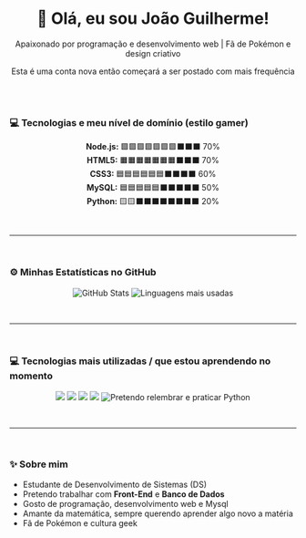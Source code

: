<h1 align="center">👋 Olá, eu sou João Guilherme!</h1>
<p align="center">Apaixonado por programação e desenvolvimento web | Fã de Pokémon e design criativo</p>
<p align="center">Esta é uma conta nova então começará a ser postado com mais frequência</p>
<br>
<br>

### 💻 Tecnologias e meu nível de domínio (estilo gamer)
<p align="center">
  <b>Node.js:</b> 🟩🟩🟩🟩🟩🟩🟩⬛⬛⬛ 70% <!-- verde #339933 -->
  <br>
  <b>HTML5:</b> 🟧🟧🟧🟧🟧🟧🟧⬛⬛⬛ 70% <!-- laranja #E34C26 -->
  <br>
  <b>CSS3:</b> 🟦🟦🟦🟦🟦🟦⬛⬛⬛⬛ 60% <!-- azul #2965F1 -->
  <br>
  <b>MySQL:</b> 🟦🟦🟦🟦🟦⬛⬛⬛⬛⬛ 50% <!-- azul #00758F -->
  <br>
  <b>Python:</b> 🟨🟨⬛⬛⬛⬛⬛⬛⬛⬛ 20% <!-- amarelo #FFD43B -->
</p>

<br>

---
<br>

### ⚙️ Minhas Estatísticas no GitHub
<p align="center">
  <img align="center" src="https://github-readme-stats.vercel.app/api?username=Guilherme-lopes-F&show_icons=true&theme=tokyonight&hide_border=true" alt="GitHub Stats"/>
  <img align="center" src="https://github-readme-stats.vercel.app/api/top-langs/?username=Guilherme-lopes-F&layout=compact&theme=tokyonight&hide_border=true" alt="Linguagens mais usadas"/>
</p>

<br>

---

<br>

### 💻 Tecnologias mais utilizadas / que estou aprendendo no momento
<p align="center">
  <img src="https://img.shields.io/badge/Node.js-339933?style=for-the-badge&logo=node.js&logoColor=white" />
  <img src="https://img.shields.io/badge/HTML5-E34F26?style=for-the-badge&logo=html5&logoColor=white" />
  <img src="https://img.shields.io/badge/CSS3-1572B6?style=for-the-badge&logo=css3&logoColor=white" />
  <img src="https://img.shields.io/badge/MySQL-4479A1?style=for-the-badge&logo=mysql&logoColor=white" />
  <img src="https://img.shields.io/badge/Python-3776AB?style=for-the-badge&logo=python&logoColor=white" title="Pretendo relembrar e praticar Python" />
</p>

<br>

---

<br>

### ✨ Sobre mim
<p align="center">
  
  - Estudante de Desenvolvimento de Sistemas (DS)<br>
  - Pretendo trabalhar com <strong>Front-End</strong> e <strong>Banco de Dados</strong><br>
  - Gosto de programação, desenvolvimento web e Mysql<br>
  - Amante da matemática, sempre querendo aprender algo novo a matéria<br>
  - Fã de Pokémon e cultura geek<br>
</p>
